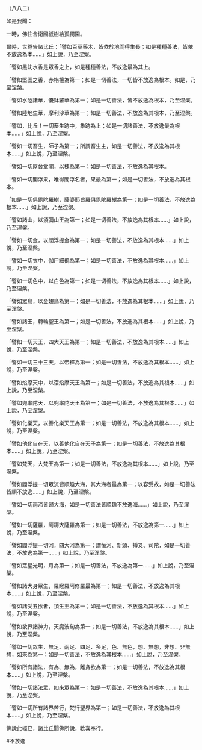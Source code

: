（八八二）

如是我聞：

一時，佛住舍衛國祇樹給孤獨園。

爾時，世尊告諸比丘：「譬如百草藥木，皆依於地而得生長；如是種種善法，皆依不放逸為本……」如上說，乃至涅槃。

「譬如黑沈水香是眾香之上，如是種種善法，不放逸最為其上。

「譬如堅固之香，赤栴檀為第一；如是一切善法，一切皆不放逸為根本。如是，乃至涅槃。

「譬如水陸諸華，優鉢羅華為第一；如是一切善法，皆不放逸為根本，乃至涅槃。

「譬如陸地生華，摩利沙華為第一；如是一切善法，不放逸為其根本，乃至涅槃。

「譬如，比丘！一切畜生跡中，象跡為上；如是一切諸善法，不放逸最為根本……」如上說，乃至涅槃。

「譬如一切畜生，師子為第一；所謂畜生主，如是一切善法，不放逸為其根本……」如上說，乃至涅槃。

「譬如一切屋舍堂閣，以棟為第一；如是一切善法，不放逸為其根本。

「譬如一切閻浮果，唯得閻浮名者，果最為第一；如是一切善法，不放逸為其根本。

「如是一切俱毘陀羅樹，薩婆耶旨羅俱毘陀羅樹為第一；如是一切善法，不放逸為根本……」如上說，乃至涅槃。

「譬如諸山，以須彌山王為第一；如是一切善法，不放逸為其根本……」如上說，乃至涅槃。

「譬如一切金，以閻浮提金為第一；如是一切善法，不放逸為其根本……」如上說，乃至涅槃。

「譬如一切衣中，伽尸細㲲為第一；如是一切善法，不放逸為其根本……」如上說，乃至涅槃。

「譬如一切色中，以白色為第一；如是一切善法，不放逸為其根本……」如上說，乃至涅槃。

「譬如眾鳥，以金翅鳥為第一；如是一切善法，不放逸為其根本……」如上說，乃至涅槃。

「譬如諸王，轉輪聖王為第一；如是一切善法，不放逸為其根本……」如上說，乃至涅槃。

「譬如一切天王，四大天王為第一；如是一切善法，不放逸為其根本……」如上說，乃至涅槃。

「譬如一切三十三天，以帝釋為第一；如是一切善法，不放逸為其根本……」如上說，乃至涅槃。

「譬如焰摩天中，以宿焰摩天王為第一；如是一切善法，不放逸為其根本……」如上說，乃至涅槃。

「譬如兜率陀天，以兜率陀天王為第一；如是一切善法，不放逸為其根本……」如上說，乃至涅槃。

「譬如化樂天，以善化樂天王為第一；如是一切善法，不放逸為其根本……」如上說，乃至涅槃。

「譬如他化自在天，以善他化自在天子為第一；如是一切善法，不放逸為其根本……」如上說，乃至涅槃。

「譬如梵天，大梵王為第一；如是一切善法，不放逸為其根本……」如上說，乃至涅槃。

「譬如閻浮提一切眾流皆順趣大海，其大海者最為第一；以容受故，如是一切善法皆順不放逸……」如上說，乃至涅槃。

「譬如一切雨渧皆歸大海，如是一切善法皆順趣不放逸海……」如上說，乃至涅槃。

「譬如一切薩羅，阿耨大薩羅為第一；如是一切善法，不放逸為第一……」如上說，乃至涅槃。

「譬如閻浮提一切河，四大河為第一；謂恒河、新頭、搏叉、司陀，如是一切善法，不放逸為第一……」如上說，乃至涅槃。

「譬如眾星光明，月為第一；如是一切善法，不放逸為第一……」如上說，乃至涅槃。

「譬如諸大身眾生，羅睺羅阿修羅最為第一；如是一切善法，不放逸為其根本……」如上說，乃至涅槃。

「譬如諸受五欲者，頂生王為第一；如是一切善法，不放逸為其根本……」如上說，乃至涅槃。

「譬如欲界諸神力，天魔波旬為第一；如是一切善法，不放逸為其根本……」如上說，乃至涅槃。

「譬如一切眾生，無足、兩足、四足、多足，色、無色，想、無想，非想、非無想，如來為第一；如是一切善法，不放逸為其根本……」如上說，乃至涅槃。

「譬如所有諸法，有為、無為，離貪欲為第一；如是一切善法，不放逸為其根本……」如上說，乃至涅槃。

「譬如一切諸法眾，如來眾為第一；如是一切善法，不放逸為其根本……」如上說，乃至涅槃。

「譬如一切所有諸界苦行，梵行聖界為第一；如是一切善法，不放逸為其根本……」如上說，乃至涅槃。

佛說此經已，諸比丘聞佛所說，歡喜奉行。



#不放逸
